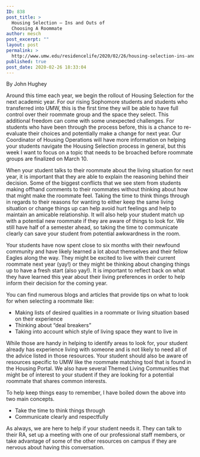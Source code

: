 ```yaml
---
ID: 838
post_title: >
  Housing Selection – Ins and Outs of
  Choosing A Roommate
author: mesch
post_excerpt: ""
layout: post
permalink: >
  http://www.umw.edu/residencelife/2020/02/26/housing-selection-ins-and-outs-of-choosing-a-roommate/
published: true
post_date: 2020-02-26 18:33:04
---
```

By John Hughey

Around this time each year, we begin the rollout of Housing Selection for the next academic year. For our rising Sophomore students and students who transferred into UMW, this is the first time they will be able to have full control over their roommate group and the space they select. This additional freedom can come with some unexpected challenges. For students who have been through the process before, this is a chance to re-evaluate their choices and potentially make a change for next year. Our Coordinator of Housing Operations will have more information on helping your students navigate the Housing Selection process in general, but this week I want to focus on a topic that needs to be broached before roommate groups are finalized on March 10.

When your student talks to their roommate about the living situation for next year, it is important that they are able to explain the reasoning behind their decision. Some of the biggest conflicts that we see stem from students making offhand comments to their roommates without thinking about how that might make the roommate feel. Taking the time to think things through in regards to their reasons for wanting to either keep the same living situation or change things up can help avoid hurt feelings and help to maintain an amicable relationship. It will also help your student match up with a potential new roommate if they are aware of things to look for. We still have half of a semester ahead, so taking the time to communicate clearly can save your student from potential awkwardness in the room.

Your students have now spent close to six months with their newfound community and have likely learned a lot about themselves and their fellow Eagles along the way. They might be excited to live with their current roommate next year (yay!) or they might be thinking about changing things up to have a fresh start (also yay!). It is important to reflect back on what they have learned this year about their living preferences in order to help inform their decision for the coming year.

You can find numerous blogs and articles that provide tips on what to look for when selecting a roommate like:
<ul>
 	<li>Making lists of desired qualities in a roommate or living situation based on their experience</li>
 	<li>Thinking about “deal breakers”</li>
 	<li>Taking into account which style of living space they want to live in</li>
</ul>
While those are handy in helping to identify areas to look for, your student already has experience living with someone and is not likely to need all of the advice listed in those resources. Your student should also be aware of resources specific to UMW like the roommate matching tool that is found in the Housing Portal. We also have several Themed Living Communities that might be of interest to your student if they are looking for a potential roommate that shares common interests.

To help keep things easy to remember, I have boiled down the above into two main concepts.
<ul>
 	<li>Take the time to think things through</li>
 	<li>Communicate clearly and respectfully</li>
</ul>
As always, we are here to help if your student needs it. They can talk to their RA, set up a meeting with one of our professional staff members, or take advantage of some of the other resources on campus if they are nervous about having this conversation.